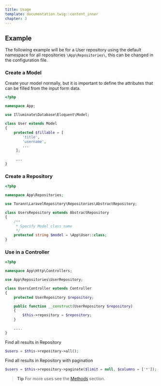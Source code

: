 ```yaml
---
title: Usage
template: documentation.twig::content_inner
chapter: 3
---
```

## Example

The following example will be for a User repository using the default namespace for all repositories `\App\Repositories\`, this can be changed in the configuration file. 

### Create a Model

Create your model normally, but it is important to define the attributes that can be filled from the input form data.

```php
<?php

namespace App;

use Illuminate\Database\Eloquent\Model;

class User extends Model
{
    protected $fillable = [
        'title',
        'username',
        ...
     ];

     ...
}
```

### Create a Repository

```php
<?php

namespace App\Repositories;

use Torann\LaravelRepository\Repositories\AbstractRepository;

class UsersRepository extends AbstractRepository
{
    /**
     * Specify Model class name
     */
    protected string $model = \App\User::class;
}
```

### Use in a Controller

```php
<?php

namespace App\Http\Controllers;

use App\Repositories\UserRepository;

class UsersController extends Controller
{
    protected UserRepository $repository;

    public function __construct(UserRepository $repository)
    {
        $this->repository = $repository;
    }

    ....
}
```

Find all results in Repository

```php
$users = $this->repository->all();
```

Find all results in Repository with pagination

```php
$users = $this->repository->paginate($limit = null, $columns = ['*']);
```

> **Tip** For more uses see the [Methods](/projects/laravel-repository/doc/methods.html) section.